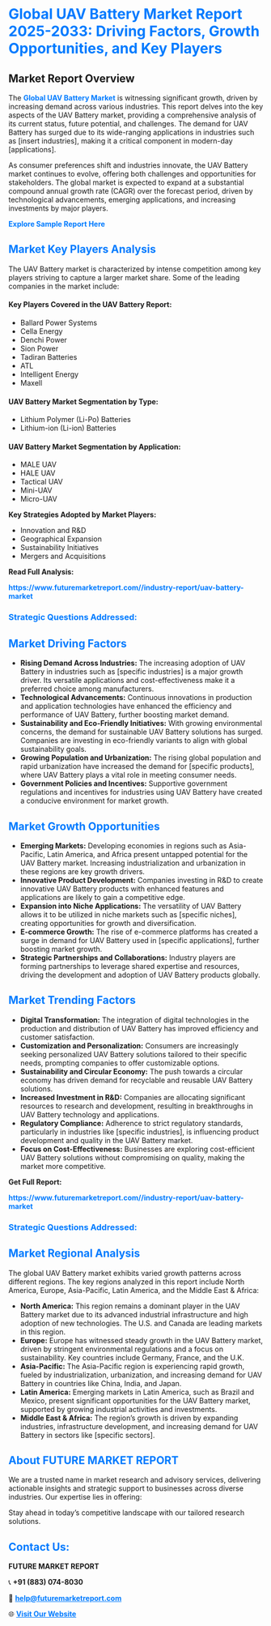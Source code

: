 <h1 style="color: #007BFF;">Global UAV Battery Market Report 2025-2033: Driving Factors, Growth Opportunities, and Key Players</h1>

<section id="overview">
<h2>Market Report Overview</h2>
<p>The <a href="https://www.futuremarketreport.com//industry-report/uav-battery-market" style="color: #007BFF; text-decoration: none;"><strong>Global UAV Battery Market</strong></a> is witnessing significant growth, driven by increasing demand across various industries. This report delves into the key aspects of the UAV Battery market, providing a comprehensive analysis of its current status, future potential, and challenges. The demand for UAV Battery has surged due to its wide-ranging applications in industries such as [insert industries], making it a critical component in modern-day [applications].</p>
<p>As consumer preferences shift and industries innovate, the UAV Battery market continues to evolve, offering both challenges and opportunities for stakeholders. The global market is expected to expand at a substantial compound annual growth rate (CAGR) over the forecast period, driven by technological advancements, emerging applications, and increasing investments by major players.</p>
</section>

<section id="overview">
<p><a href="https://www.futuremarketreport.com//request-sample/reportId=46531" style="color: #007BFF; text-decoration: none;"><strong>Explore Sample Report Here</strong></a></p>
</section>

<section id="key-players">
<h2 style="color: #007BFF;">Market Key Players Analysis</h2>
<p>The UAV Battery market is characterized by intense competition among key players striving to capture a larger market share. Some of the leading companies in the market include:</p>
<h4>Key Players Covered in the UAV Battery Report:</h4>
<ul><li>Ballard Power Systems</li><li>Cella Energy</li><li>Denchi Power</li><li>Sion Power</li><li>Tadiran Batteries</li><li>ATL</li><li>Intelligent Energy</li><li>Maxell</li></ul>
<h4>UAV Battery Market Segmentation by Type:</h4>
<ul><li>Lithium Polymer (Li-Po) Batteries</li><li>Lithium-ion (Li-ion) Batteries</li></ul>

<h4>UAV Battery Market Segmentation by Application:</h4>
<ul><li>MALE UAV</li><li>HALE UAV</li><li>Tactical UAV</li><li>Mini-UAV</li><li>Micro-UAV</li></ul>
<p><strong>Key Strategies Adopted by Market Players:</strong></p>
<ul>
<li>Innovation and R&D</li>
<li>Geographical Expansion</li>
<li>Sustainability Initiatives</li>
<li>Mergers and Acquisitions</li>
</ul>
</section>

<section>
<p><strong>Read Full Analysis: </strong></p><a href="https://www.futuremarketreport.com//industry-report/uav-battery-market" style="color: #007BFF; text-decoration: none;"><strong>https://www.futuremarketreport.com//industry-report/uav-battery-market</strong></a>
<h3 style="color: #007BFF;">Strategic Questions Addressed:</h3>
</section>

<section id="driving-factors">
<h2 style="color: #007BFF;">Market Driving Factors</h2>
<ul>
<li><strong>Rising Demand Across Industries:</strong> The increasing adoption of UAV Battery in industries such as [specific industries] is a major growth driver. Its versatile applications and cost-effectiveness make it a preferred choice among manufacturers.</li>
<li><strong>Technological Advancements:</strong> Continuous innovations in production and application technologies have enhanced the efficiency and performance of UAV Battery, further boosting market demand.</li>
<li><strong>Sustainability and Eco-Friendly Initiatives:</strong> With growing environmental concerns, the demand for sustainable UAV Battery solutions has surged. Companies are investing in eco-friendly variants to align with global sustainability goals.</li>
<li><strong>Growing Population and Urbanization:</strong> The rising global population and rapid urbanization have increased the demand for [specific products], where UAV Battery plays a vital role in meeting consumer needs.</li>
<li><strong>Government Policies and Incentives:</strong> Supportive government regulations and incentives for industries using UAV Battery have created a conducive environment for market growth.</li>
</ul>
</section>

<section id="growth-opportunities">
<h2 style="color: #007BFF;">Market Growth Opportunities</h2>
<ul>
<li><strong>Emerging Markets:</strong> Developing economies in regions such as Asia-Pacific, Latin America, and Africa present untapped potential for the UAV Battery market. Increasing industrialization and urbanization in these regions are key growth drivers.</li>
<li><strong>Innovative Product Development:</strong> Companies investing in R&D to create innovative UAV Battery products with enhanced features and applications are likely to gain a competitive edge.</li>
<li><strong>Expansion into Niche Applications:</strong> The versatility of UAV Battery allows it to be utilized in niche markets such as [specific niches], creating opportunities for growth and diversification.</li>
<li><strong>E-commerce Growth:</strong> The rise of e-commerce platforms has created a surge in demand for UAV Battery used in [specific applications], further boosting market growth.</li>
<li><strong>Strategic Partnerships and Collaborations:</strong> Industry players are forming partnerships to leverage shared expertise and resources, driving the development and adoption of UAV Battery products globally.</li>
</ul>
</section>

<section id="trending-factors">
<h2 style="color: #007BFF;">Market Trending Factors</h2>
<ul>
<li><strong>Digital Transformation:</strong> The integration of digital technologies in the production and distribution of UAV Battery has improved efficiency and customer satisfaction.</li>
<li><strong>Customization and Personalization:</strong> Consumers are increasingly seeking personalized UAV Battery solutions tailored to their specific needs, prompting companies to offer customizable options.</li>
<li><strong>Sustainability and Circular Economy:</strong> The push towards a circular economy has driven demand for recyclable and reusable UAV Battery solutions.</li>
<li><strong>Increased Investment in R&D:</strong> Companies are allocating significant resources to research and development, resulting in breakthroughs in UAV Battery technology and applications.</li>
<li><strong>Regulatory Compliance:</strong> Adherence to strict regulatory standards, particularly in industries like [specific industries], is influencing product development and quality in the UAV Battery market.</li>
<li><strong>Focus on Cost-Effectiveness:</strong> Businesses are exploring cost-efficient UAV Battery solutions without compromising on quality, making the market more competitive.</li>
</ul>
</section>

<section>
<p><strong>Get Full Report: </strong></p><a href="https://www.futuremarketreport.com//industry-report/uav-battery-market" style="color: #007BFF; text-decoration: none;"><strong>https://www.futuremarketreport.com//industry-report/uav-battery-market</strong></a>
<h3 style="color: #007BFF;">Strategic Questions Addressed:</h3>
</section>


<section id="regional-analysis">
<h2 style="color: #007BFF;">Market Regional Analysis</h2>
<p>The global UAV Battery market exhibits varied growth patterns across different regions. The key regions analyzed in this report include North America, Europe, Asia-Pacific, Latin America, and the Middle East & Africa:</p>
<ul>
<li><strong>North America:</strong> This region remains a dominant player in the UAV Battery market due to its advanced industrial infrastructure and high adoption of new technologies. The U.S. and Canada are leading markets in this region.</li>
<li><strong>Europe:</strong> Europe has witnessed steady growth in the UAV Battery market, driven by stringent environmental regulations and a focus on sustainability. Key countries include Germany, France, and the U.K.</li>
<li><strong>Asia-Pacific:</strong> The Asia-Pacific region is experiencing rapid growth, fueled by industrialization, urbanization, and increasing demand for UAV Battery in countries like China, India, and Japan.</li>
<li><strong>Latin America:</strong> Emerging markets in Latin America, such as Brazil and Mexico, present significant opportunities for the UAV Battery market, supported by growing industrial activities and investments.</li>
<li><strong>Middle East & Africa:</strong> The region’s growth is driven by expanding industries, infrastructure development, and increasing demand for UAV Battery in sectors like [specific sectors].</li>
</ul>
</section>

<footer>
<h2 style="color: #007BFF;">About FUTURE MARKET REPORT</h2>
<p>We are a trusted name in market research and advisory services, delivering actionable insights and strategic support to businesses across diverse industries. Our expertise lies in offering:</p>

<p>Stay ahead in today’s competitive landscape with our tailored research solutions.</p>

<h2 style="color: #007BFF;">Contact Us:</h2>
<p><strong>FUTURE MARKET REPORT</strong></p>
<p>📞 <strong>+91 (883) 074-8030</strong></p>
<p>📧 <strong><a href="mailto:help@futuremarketreport.com" style="color: #007BFF;">help@futuremarketreport.com</a></strong></p>
<p>🌐 <strong><a href="https://www.futuremarketreport.com/" style="color: #007BFF;">Visit Our Website</a></strong></p>
</footer>